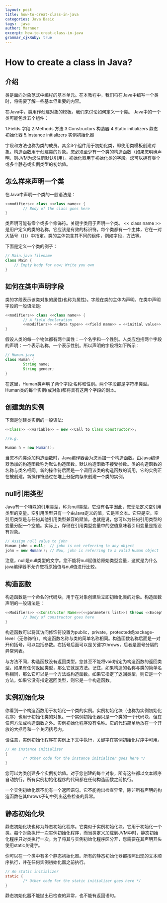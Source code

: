 ```yaml
---
layout: post
title: how-to-creat-class-in-java
categories: Java Basic
tags:  java
author: Marnner
excerpt: how-to-creat-class-in-java
grammar_cjkRuby: true
---
```


# How to create a class in Java?


## 介绍

类是面向对象范式中编程的基本单元。在本教程中，我们将在Java中编写一个类时，将需要了解一些基本但重要的内容。

在Java中，类用作创建对象的模板。我们来讨论如何定义一个类。 Java中的一个类可能包含五个组件：

1.Fields 字段
2.Methods 方法
3.Constructors 构造器
4.Static initializers 静态初始化器
5.Instance initializers 实例初始化器

字段和方法也称为类的成员。其余3个组件用于初始化类，即使用类模板创建对象。构造函数用于创建类的对象。您必须至少有一个类的构造函数（如果您明确声明，则JVM为您注册默认引用）。初始化器用于初始化类的字段。您可以拥有零个或多个静态或实例类型的初始值。

## 怎么样来声明一个类

在Java中声明一个类的一般语法是：

``` java
<<modifiers>> class <<class name>> {
        // Body of the class goes here
}
```

类声明可能有零个或多个修饰符。关键字类用于声明一个类。 << class name >>是用户定义的类的名称，它应该是有效的标识符。每个类都有一个主体，它在一对大括号（{}）中指定。类的主体包含其不同的组件，例如字段，方法等。


下面是定义一个类的例子：

``` java
// Main.java filename
class Main {
    // Empty body for now; Write you own
}
```


## 如何在类中声明字段

类的字段表示该类对象的属性(也称为属性)。字段在类的主体内声明。在类中声明字段的一般语法是:


``` java
<<modifiers>> class <<class name>> {
        // A field declaration
        <<modifiers>> <<data type>> <<field name>> = <<initial value>>;
}
```
假设人类的每一个物体都有两个属性：一个名字和一个性别。人类应包括两个字段的声明：一个表示名称，一个表示性别。所以声明的字段将如下所示：


``` java
// Human.java
class Human {
        String name;
        String gender;
}
```
在这里，Human类声明了两个字段:名称和性别。两个字段都是字符串类型。Human类的每个实例(或对象)都将具有这两个字段的副本。

## 创建类的实例

下面是创建类实例的一般语法:

``` java
<<Class>> <<variable>> = new <<Call to Class Constructor>>;

//e.g.

Human h = new Human();
```
当您不向类添加构造函数时，Java编译器会为您添加一个构造函数。由Java编译器添加的构造函数称为默认构造函数。默认构造函数不接受参数。类的构造函数的名称与类名相同。新的操作符后面是一个调用该类的构造函数的调用，它的实例正在被创建。新操作符通过在堆上分配内存来创建一个类的实例。

## null引用类型

Java有一个特殊的引用类型，称为null类型。它没有名字因此，您无法定义空引用类型的变量。空引用类型只有一个由Java定义的值，它是空文本。它只是空。空引用类型是与任何其他引用类型兼容的赋值。也就是说，您可以为任何引用类型的变量分配一个空值。实际上，存储在引用类型变量中的空值意味着引用变量是指没有对象。


``` java
// Assign null value to john
Human john = null;  // john is not referring to any object
john = new Human(); // Now, john is referring to a valid Human object
```
注意，null是null类型的文字。您不能将null赋值给原始类型变量，这就是为什么java编译器不允许您将原始值与null值进行比较。

## 构造函数

构造函数是一个命名的代码块，用于在对象创建后立即初始化类的对象。构造函数声明的一般语法是：


``` java
<<Modifiers>> <<Constructor Name>>(<<parameters list>>) throws <<Exceptions list>> {
        // Body of constructor goes here
}
```


构造函数可以将其访问修饰符设置为public，private，protected或package-level（无修饰符）。构造函数名称与类的简单名称相同。构造函数名称后面是一对开和括号，可以包括参数。右括号后面可以是关键字throws，后者是逗号分隔的异常列表。

与方法不同，构造函数没有返回类型。您甚至不能将void指定为构造函数的返回类型。如果有任何返回类型，那么它就是方法。记住，如果构造的名称与类的简单名称相同，那么它可以是一个方法或构造函数。如果它指定了返回类型，则它是一个方法。如果它没有指定返回类型，则它是一个构造函数。

## 实例初始化块

你看到一个构造函数用于初始化一个类的实例。实例初始化块（也称为实例初始化程序）也用于初始化类的对象。一个实例初始化器只是一个类的一个代码块，但在任何方法或构造函数之外。实例初始化程序没有名称。它的代码简单地放在一个开放的大括号和一个关闭括号内。

请注意，实例初始化程序在实例上下文中执行，关键字在实例初始化程序中可用。

``` java
// An instance initializer
{
        /* Other code for the instance initializer goes here */
}
```


您可以为类创建多个实例初始值。对于您创建的每个对象，所有这些都以文本顺序自动执行。所有实例初始化程序的代码都在任何构造函数之前执行。

一个实例初始化器不能有一个返回语句。它不能抛出检查异常，除非所有声明的构造函数在其throws子句中列出这些检查的异常。

## 静态初始化块

静态初始化块也称为静态初始化程序。它类似于实例初始化块。它用于初始化一个类。每个对象执行一次实例初始化程序，而当类定义加载到JVM中时，静态初始化程序只对类执行一次。为了将其与实例初始化程序区分开，您需要在其声明开头使用static关键字。


你可以在一个类中有多个静态初始化器。所有的静态初始化器都按照出现的文本顺序执行，并在任何实例初始化器之前执行。

``` java
// An static initializer
static {
        /* Other code for the static initializer goes here */
}
```

静态初始化器不能抛出已检查的异常，也不能有返回语句。
